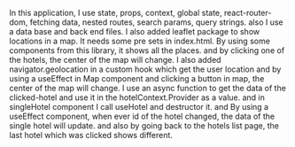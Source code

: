 In this application, I use state, props, context, global state, react-router-dom, fetching data, nested routes, search params, query strings. also I use a data base and back end files.
I also added leaflet package to show locations in a map. It needs some pre sets in index.html. By using some components from this library, it shows all the places. and by clicking one of the hotels, the center of the map will change.
I also added navigator.geolocation in a custom hook which get the user location and by using a useEffect in Map component and clicking a button in map, the center of the map will change.
I use an async function to get the data of the clicked-hotel and use it in the hotelContext.Provider as a value. and in singleHotel component I call useHotel and destructor it. and By using a useEffect component, when ever id of the hotel changed, the data of the single hotel will update. and also by going back to the hotels list page, the last hotel which was clicked shows different.
